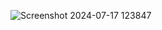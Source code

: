 ![Screenshot 2024-07-17 123847](https://github.com/user-attachments/assets/cbcd6afe-a460-44c1-a4a4-61df274db547)
